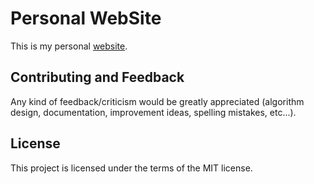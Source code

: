 # Personal WebSite
This is my personal <a href="https://ansegura7.github.io">website</a>.

## Contributing and Feedback
Any kind of feedback/criticism would be greatly appreciated (algorithm design, documentation, improvement ideas, spelling mistakes, etc...).

## License
This project is licensed under the terms of the MIT license.

